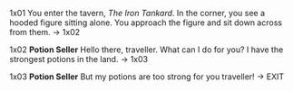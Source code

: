 1x01
You enter the tavern, *The Iron Tankard*. In the corner, you see a hooded figure sitting alone. 
You approach the figure and sit down across from them.
-> 1x02



1x02
	**Potion Seller**
Hello there, traveller. What can I do for you?
I have the strongest potions in the land.
-> 1x03



1x03
	**Potion Seller**
But my potions are too strong for you traveller!
-> EXIT

